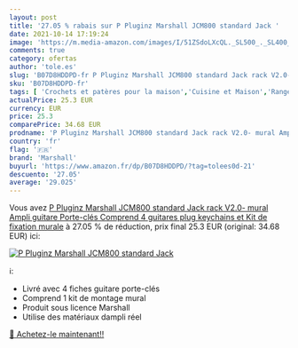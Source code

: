 ```yaml
---
layout: post
title: '27.05 % rabais sur P Pluginz Marshall JCM800 standard Jack '
date: 2021-10-14 17:19:24
image: 'https://m.media-amazon.com/images/I/51ZSdoLXcQL._SL500_._SL400_.jpg'
comments: true
category: ofertas
author: 'tole.es'
slug: 'B07D8HDDPD-fr P Pluginz Marshall JCM800 standard Jack rack V2.0- mural...'
sku: 'B07D8HDDPD-fr'
tags: [ 'Crochets et patères pour la maison','Cuisine et Maison','Rangement et organisation','marshall', ]
actualPrice: 25.3 EUR
currency: EUR
price: 25.3
comparePrice: 34.68 EUR
prodname: 'P Pluginz Marshall JCM800 standard Jack rack V2.0- mural Ampli guitare Porte-clés Comprend 4 guitares plug keychains et Kit de fixation murale'
country: 'fr'
flag: '🇫🇷'
brand: 'Marshall'
buyurl: 'https://www.amazon.fr/dp/B07D8HDDPD/?tag=tolees0d-21'
descuento: '27.05'
average: '29.025'
---
```


Vous avez [P Pluginz Marshall JCM800 standard Jack rack V2.0- mural Ampli guitare Porte-clés Comprend 4 guitares plug keychains et Kit de fixation murale](https://www.amazon.fr/dp/B07D8HDDPD/?tag=tolees0d-21)  à  27.05 % de réduction, prix final  25.3 EUR (original: 34.68 EUR) ici:

[![P Pluginz Marshall JCM800 standard Jack ](https://m.media-amazon.com/images/I/51ZSdoLXcQL._SL500_._SL400_.jpg)](https://www.amazon.fr/dp/B07D8HDDPD/?tag=tolees0d-21)

ℹ️:

- Livré avec 4 fiches guitare porte-clés
- Comprend 1 kit de montage mural
- Produit sous licence Marshall
- Utilise des matériaux dampli réel

[🛒 Achetez-le maintenant!!](https://www.amazon.fr/dp/B07D8HDDPD/?tag=tolees0d-21)
